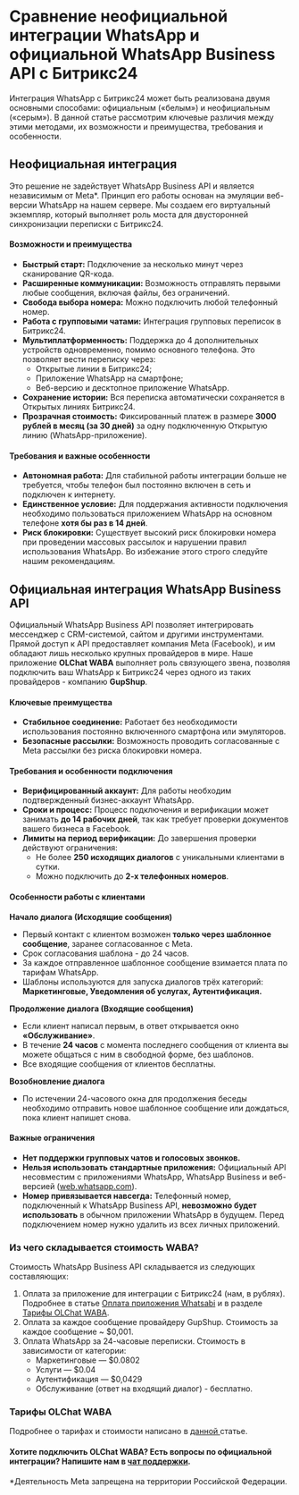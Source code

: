 # Сравнение неофициальной интеграции WhatsApp и официальной WhatsApp Business API с Битрикс24

Интеграция WhatsApp с Битрикс24 может быть реализована двумя основными способами: официальным («белым») и неофициальным («серым»). В данной статье рассмотрим ключевые различия между этими методами, их возможности и преимущества, требования и особенности.

## Неофициальная интеграция <a href="#neoficialnaya-integraciya" id="neoficialnaya-integraciya"></a>

Это решение не задействует WhatsApp Business API и является независимым от Meta\*. Принцип его работы основан на эмуляции веб-версии WhatsApp на нашем сервере. Мы создаем его виртуальный экземпляр, который выполняет роль моста для двусторонней синхронизации переписки с Битрикс24.

#### **Возможности и преимущества**

* **Быстрый старт:** Подключение за несколько минут через сканирование QR-кода.
* **Расширенные коммуникации:** Возможность отправлять первыми любые сообщения, включая файлы, без ограничений.
* **Свобода выбора номера:** Можно подключить любой телефонный номер.
* **Работа с групповыми чатами:** Интеграция групповых переписок в Битрикс24.
* **Мультиплатформенность:** Поддержка до 4 дополнительных устройств одновременно, помимо основного телефона. Это позволяет вести переписку через:
  * Открытые линии в Битрикс24;
  * Приложение WhatsApp на смартфоне;
  * Веб-версию и десктопное приложение WhatsApp.
* **Сохранение истории:** Вся переписка автоматически сохраняется в Открытых линиях Битрикс24.
* **Прозрачная стоимость:** Фиксированный платеж в размере **3000 рублей в месяц (за 30 дней)** за одну подключенную Открытую линию (WhatsApp-приложение).

#### **Требования и важные особенности**

* **Автономная работа:** Для стабильной работы интеграции больше не требуется, чтобы телефон был постоянно включен в сеть и подключен к интернету.
* **Единственное условие:** Для поддержания активности подключения необходимо пользоваться приложением WhatsApp на основном телефоне **хотя бы раз в 14 дней**.
* **Риск блокировки:** Существует высокий риск блокировки номера при проведении массовых рассылок и нарушении правил использования WhatsApp. Во избежание этого строго следуйте нашим рекомендациям.

## Официальная интеграция WhatsApp Business API <a href="#oficialnaya-integraciya-whatsapp-business-api" id="oficialnaya-integraciya-whatsapp-business-api"></a>

Официальный WhatsApp Business API позволяет интегрировать мессенджер с CRM-системой, сайтом и другими инструментами. Прямой доступ к API предоставляет компания Meta (Facebook), и им обладают лишь несколько крупных провайдеров в мире. Наше приложение **OLChat WABA** выполняет роль связующего звена, позволяя подключить ваш WhatsApp к Битрикс24 через одного из таких провайдеров - компанию **GupShup**.

#### **Ключевые преимущества**

* **Стабильное соединение:** Работает без необходимости использования постоянно включенного смартфона или эмуляторов.
* **Безопасные рассылки:** Возможность проводить согласованные с Meta рассылки без риска блокировки номера.

#### **Требования и особенности подключения**

* **Верифицированный аккаунт:** Для работы необходим подтвержденный бизнес-аккаунт WhatsApp.
* **Сроки и процесс:** Процесс подключения и верификации может занимать **до 14 рабочих дней**, так как требует проверки документов вашего бизнеса в Facebook.
* **Лимиты на период верификации:** До завершения проверки действуют ограничения:
  * Не более **250 исходящих диалогов** с уникальными клиентами в сутки.
  * Можно подключить до **2-х телефонных номеров**.

#### **Особенности работы с клиентами**

**Начало диалога (Исходящие сообщения)**

* Первый контакт с клиентом возможен **только через шаблонное сообщение**, заранее согласованное с Meta.
* Срок согласования шаблона - до 24 часов.
* За каждое отправленное шаблонное сообщение взимается плата по тарифам WhatsApp.
* Шаблоны используются для запуска диалогов трёх категорий: **Маркетинговые, Уведомления об услугах, Аутентификация.**

**Продолжение диалога (Входящие сообщения)**

* Если клиент написал первым, в ответ открывается окно **«Обслуживание»**.
* В течение **24 часов** с момента последнего сообщения от клиента вы можете общаться с ним в свободной форме, без шаблонов.
* Все входящие сообщения от клиентов бесплатны.

**Возобновление диалога**

* По истечении 24-часового окна для продолжения беседы необходимо отправить новое шаблонное сообщение или дождаться, пока клиент напишет снова.

#### **Важные ограничения**

* **Нет поддержки групповых чатов и голосовых звонков.**
* **Нельзя использовать стандартные приложения:** Официальный API несовместим с приложениями WhatsApp, WhatsApp Business и веб-версией ([web.whatsapp.com](https://web.whatsapp.com/)).
* **Номер привязывается навсегда:** Телефонный номер, подключенный к WhatsApp Business API, **невозможно будет использовать** в обычном приложении WhatsApp в будущем. Перед подключением номер нужно удалить из всех личных приложений.

### Из чего складывается стоимость WABA?

Стоимость WhatsApp Business API складывается из следующих составляющих:

1. Оплата за приложение для интеграции с Битрикс24 (нам, в рублях). Подробнее в статье [Оплата приложения Whatsabi](https://waba.docs.olchat.io/tarify-prilozheniya/oplata-prilozheniya-whatsabi) и в разделе [Тарифы OLChat WABA](sravnenie-neoficialnoi-integracii-whatsapp-i-oficialnoi-whatsapp-business-api-s-bitriks24.md#tarify-olchat-waba).
2. Оплата за каждое сообщение провайдеру GupShup. Стоимость за каждое сообщение \~ $0,001.
3. Оплата WhatsApp за 24-часовые переписки. Стоимость в зависимости от категории:
   * Маркетинговые — $0.0802
   * Услуги — $0.04
   * Аутентификация — $0,0429
   * Обслуживание (ответ на входящий диалог) - бесплатно.

### **Тарифы OLChat WABA**

Подробнее о тарифах и стоимости написано в [данной ](https://waba.docs.olchat.io/tarify-prilozheniya)статье.&#x20;

#### Хотите подключить OLChat WABA? Есть вопросы по официальной интеграции? Напишите нам в [чат поддержки](https://auth2.bitrix24.net/oauth/select/?preset=im\&IM_DIALOG=networkLines7c380c91ab28dacab02d3af93fecdbf9).&#x20;

\*Деятельность Meta запрещена на территории Российской Федерации.
